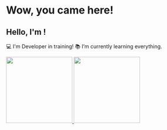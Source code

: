 # Wow, you came here!
 
## Hello, I'm <Euller />!
 
:computer: I'm <Front-End /> Developer in training!
:books: I’m currently learning everything.

 <div>
  <a href="https://github.com/MoranggNormal">
  <img height="180em" src="https://github-readme-stats.vercel.app/api?username=MoranggNormal&show_icons=true&theme=dracula&include_all_commits=true&count_private=true"/>
  <img height="180em" src="https://github-readme-stats.vercel.app/api/top-langs/?username=MoranggNormal&layout=compact&langs_count=7&theme=dracula"/>
</div>
